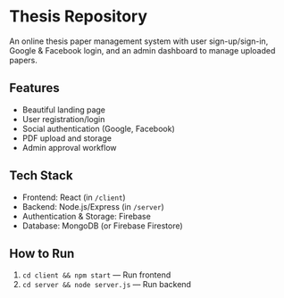 
# Thesis Repository

An online thesis paper management system with user sign-up/sign-in, Google & Facebook login, and an admin dashboard to manage uploaded papers.

## Features
- Beautiful landing page
- User registration/login
- Social authentication (Google, Facebook)
- PDF upload and storage
- Admin approval workflow

## Tech Stack
- Frontend: React (in `/client`)
- Backend: Node.js/Express (in `/server`)
- Authentication & Storage: Firebase
- Database: MongoDB (or Firebase Firestore)

## How to Run
1. `cd client && npm start` — Run frontend
2. `cd server && node server.js` — Run backend
